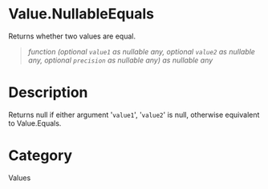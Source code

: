 ﻿# Value.NullableEquals
Returns whether two values are equal.
> _function (optional <code>value1</code> as nullable any, optional <code>value2</code> as nullable any, optional <code>precision</code> as nullable any) as nullable any_
# Description 
Returns null if either argument '<code>value1</code>', '<code>value2</code>' is null, otherwise equivalent to Value.Equals.
# Category 
Values
